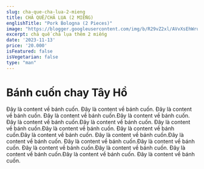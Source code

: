 ```yaml
---
slug: cha-que-cha-lua-2-mieng
title: CHẢ QUẾ/CHẢ LỤA (2 MIẾNG) 
englishTitle: "Pork Bologna (2 Pieces)"
image: "https://blogger.googleusercontent.com/img/b/R29vZ2xl/AVvXsEhWruzj_s3hRRwRyDzn5nf5H1BBJbWpAO6HEjTNuXYxcAz8eDcMrC9WpjZSyULUNsfuc5jxzNulnWuPpbmtyiCrEdKcje6wNDWAPf9eeU77VKswL0U_ImdDYXIDgz7wBEWN8GEs1DV2n0Ry_kdGb7kvVbliAg2oiVt-e9ZWN6pgRVGepQ/s1600/ChaQue,ChaLua(Dia2Mieng).jpg"
excerpt: chả quế chả lụa thêm 2 miếng
date: '2023-11-13'
price: '20.000'
isFeatured: false
isVegetarian: false
type: "man"
---
```

# Bánh cuốn chay Tây Hồ

Đây là content về bánh cuốn. Đây là content về bánh cuốn. Đây là content về bánh cuốn. Đây là content về bánh cuốn.Đây là content về bánh cuốn. Đây là content về bánh cuốn.Đây là content về bánh cuốn. Đây là content về bánh cuốn.Đây là content về bánh cuốn. Đây là content về bánh cuốn.Đây là content về bánh cuốn. Đây là content về bánh cuốn.Đây là content về bánh cuốn. Đây là content về bánh cuốn.Đây là content về bánh cuốn. Đây là content về bánh cuốn.Đây là content về bánh cuốn. Đây là content về bánh cuốn.Đây là content về bánh cuốn. Đây là content về bánh cuốn.